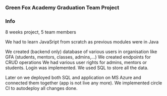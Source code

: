 ### Green Fox Academy Graduation Team Project

### Info
8 weeks project, 5 team members

We had to learn JavaSript from scratch as previous modules were in Java

We created (backend only) database of various users in organisation like GFA (students, mentors, classes, admins,...) 
We created endpoints for CRUD operations
We had various user rights for admins, mentors or students. Login was implemented.
We used SQL to store all the data.

Later on we deployed both SQL and application on MS Azure and connected them together (app is not live any more).
We implemented circle CI to autodeploy all changes done.

